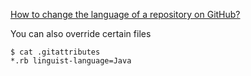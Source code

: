 [How to change the language of a repository on GitHub?](http://stackoverflow.com/questions/13597892/how-to-change-the-language-of-a-repository-on-github)

You can also override certain files

```
$ cat .gitattributes
*.rb linguist-language=Java
```
